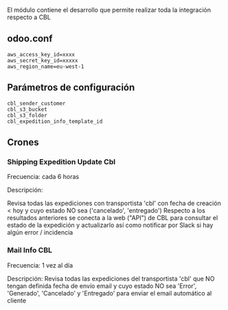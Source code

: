 El módulo contiene el desarrollo que permite realizar toda la integración respecto a CBL

## odoo.conf
```
aws_access_key_id=xxxx
aws_secret_key_id=xxxxx
aws_region_name=eu-west-1
``` 

## Parámetros de configuración
```
cbl_sender_customer
cbl_s3_bucket
cbl_s3_folder
cbl_expedition_info_template_id
``` 

## Crones

### Shipping Expedition Update Cbl 
Frecuencia: cada 6 horas

Descripción: 

Revisa todas las expediciones con transportista 'cbl' con fecha de creación < hoy y cuyo estado NO sea ('cancelado', 'entregado')
Respecto a los resultados anteriores se conecta a la web ("API") de CBL para consultar el estado de la expedición y actualizarlo así como notificar por Slack si hay algún error / incidencia

### Mail Info CBL 
Frecuencia: 1 vez al día

Descripción: Revisa todas las expediciones del transportista 'cbl' que NO tengan definida fecha de envío email y cuyo estado NO sea 'Error', 'Generado', 'Cancelado' y 'Entregado' para enviar el email automático al cliente

